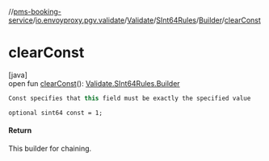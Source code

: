 //[pms-booking-service](../../../../../index.md)/[io.envoyproxy.pgv.validate](../../../index.md)/[Validate](../../index.md)/[SInt64Rules](../index.md)/[Builder](index.md)/[clearConst](clear-const.md)

# clearConst

[java]\
open fun [clearConst](clear-const.md)(): [Validate.SInt64Rules.Builder](index.md)

```kotlin
Const specifies that this field must be exactly the specified value

```
`optional sint64 const = 1;`

#### Return

This builder for chaining.